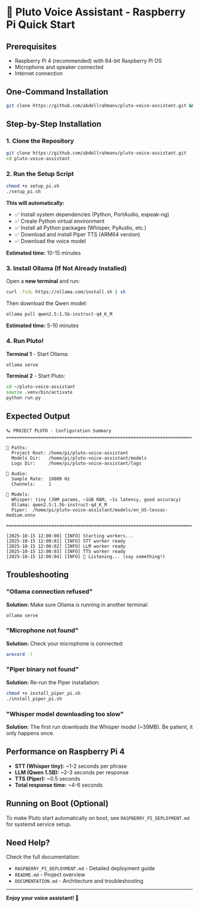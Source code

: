# 🍓 Pluto Voice Assistant - Raspberry Pi Quick Start

## Prerequisites
- Raspberry Pi 4 (recommended) with 64-bit Raspberry Pi OS
- Microphone and speaker connected
- Internet connection

## One-Command Installation

```bash
git clone https://github.com/abdellrahmanv/pluto-voice-assistant.git && cd pluto-voice-assistant && chmod +x setup_pi.sh && ./setup_pi.sh
```

## Step-by-Step Installation

### 1. Clone the Repository
```bash
git clone https://github.com/abdellrahmanv/pluto-voice-assistant.git
cd pluto-voice-assistant
```

### 2. Run the Setup Script
```bash
chmod +x setup_pi.sh
./setup_pi.sh
```

**This will automatically:**
- ✅ Install system dependencies (Python, PortAudio, espeak-ng)
- ✅ Create Python virtual environment
- ✅ Install all Python packages (Whisper, PyAudio, etc.)
- ✅ Download and install Piper TTS (ARM64 version)
- ✅ Download the voice model

**Estimated time:** 10-15 minutes

### 3. Install Ollama (If Not Already Installed)

Open a **new terminal** and run:

```bash
curl -fsSL https://ollama.com/install.sh | sh
```

Then download the Qwen model:

```bash
ollama pull qwen2.5:1.5b-instruct-q4_K_M
```

**Estimated time:** 5-10 minutes

### 4. Run Pluto!

**Terminal 1** - Start Ollama:
```bash
ollama serve
```

**Terminal 2** - Start Pluto:
```bash
cd ~/pluto-voice-assistant
source .venv/bin/activate
python run.py
```

## Expected Output

```
🪐 PROJECT PLUTO - Configuration Summary
======================================================================

📁 Paths:
  Project Root: /home/pi/pluto-voice-assistant
  Models Dir:   /home/pi/pluto-voice-assistant/models
  Logs Dir:     /home/pi/pluto-voice-assistant/logs

🎤 Audio:
  Sample Rate:  16000 Hz
  Channels:     1

🤖 Models:
  Whisper: tiny (39M params, ~1GB RAM, ~1s latency, good accuracy)
  Ollama: qwen2.5:1.5b-instruct-q4_K_M
  Piper:  /home/pi/pluto-voice-assistant/models/en_US-lessac-medium.onnx

======================================================================

[2025-10-15 12:00:00] [INFO] Starting workers...
[2025-10-15 12:00:01] [INFO] STT worker ready
[2025-10-15 12:00:02] [INFO] LLM worker ready
[2025-10-15 12:00:03] [INFO] TTS worker ready
[2025-10-15 12:00:04] [INFO] 🎤 Listening... (say something!)
```

## Troubleshooting

### "Ollama connection refused"
**Solution:** Make sure Ollama is running in another terminal:
```bash
ollama serve
```

### "Microphone not found"
**Solution:** Check your microphone is connected:
```bash
arecord -l
```

### "Piper binary not found"
**Solution:** Re-run the Piper installation:
```bash
chmod +x install_piper_pi.sh
./install_piper_pi.sh
```

### "Whisper model downloading too slow"
**Solution:** The first run downloads the Whisper model (~39MB). Be patient, it only happens once.

## Performance on Raspberry Pi 4

- **STT (Whisper tiny):** ~1-2 seconds per phrase
- **LLM (Qwen 1.5B):** ~2-3 seconds per response
- **TTS (Piper):** ~0.5 seconds
- **Total response time:** ~4-6 seconds

## Running on Boot (Optional)

To make Pluto start automatically on boot, see `RASPBERRY_PI_DEPLOYMENT.md` for systemd service setup.

## Need Help?

Check the full documentation:
- `RASPBERRY_PI_DEPLOYMENT.md` - Detailed deployment guide
- `README.md` - Project overview
- `DOCUMENTATION.md` - Architecture and troubleshooting

---

**Enjoy your voice assistant! 🎉**
